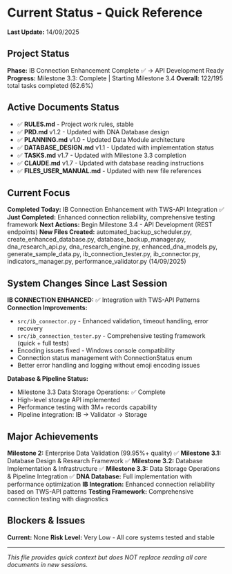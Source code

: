 # Current Status - Quick Reference
**Last Update:** 14/09/2025

## Project Status
**Phase:** IB Connection Enhancement Complete ✅ → API Development Ready
**Progress:** Milestone 3.3: Complete | Starting Milestone 3.4
**Overall:** 122/195 total tasks completed (62.6%)

## Active Documents Status
- ✅ **RULES.md** - Project work rules, stable
- ✅ **PRD.md** v1.2 - Updated with DNA Database design
- ✅ **PLANNING.md** v1.0 - Updated Data Module architecture
- ✅ **DATABASE_DESIGN.md** v1.1 - Updated with implementation status
- ✅ **TASKS.md** v1.7 - Updated with Milestone 3.3 completion
- ✅ **CLAUDE.md** v1.7 - Updated with database reading instructions
- ✅ **FILES_USER_MANUAL.md** - Updated with new file references

## Current Focus
**Completed Today:** IB Connection Enhancement with TWS-API Integration ✅
**Just Completed:** Enhanced connection reliability, comprehensive testing framework
**Next Actions:** Begin Milestone 3.4 - API Development (REST endpoints)
**New Files Created:** automated_backup_scheduler.py, create_enhanced_database.py, database_backup_manager.py, dna_research_api.py, dna_research_engine.py, enhanced_dna_models.py, generate_sample_data.py, ib_connection_tester.py, ib_connector.py, indicators_manager.py, performance_validator.py (14/09/2025)

## System Changes Since Last Session
**IB CONNECTION ENHANCED:** ✅ Integration with TWS-API Patterns
**Connection Improvements:**
- `src/ib_connector.py` - Enhanced validation, timeout handling, error recovery
- `src/ib_connection_tester.py` - Comprehensive testing framework (quick + full tests)
- Encoding issues fixed - Windows console compatibility
- Connection status management with ConnectionStatus enum
- Better error handling and logging without emoji encoding issues

**Database & Pipeline Status:**
- Milestone 3.3 Data Storage Operations: ✅ Complete
- High-level storage API implemented
- Performance testing with 3M+ records capability
- Pipeline integration: IB → Validator → Storage

## Major Achievements
**Milestone 2:** Enterprise Data Validation (99.95%+ quality) ✅
**Milestone 3.1:** Database Design & Research Framework ✅
**Milestone 3.2:** Database Implementation & Infrastructure ✅
**Milestone 3.3:** Data Storage Operations & Pipeline Integration ✅
**DNA Database:** Full implementation with performance optimization
**IB Integration:** Enhanced connection reliability based on TWS-API patterns
**Testing Framework:** Comprehensive connection testing with diagnostics

## Blockers & Issues
**Current:** None
**Risk Level:** Very Low - All core systems tested and stable

---
*This file provides quick context but does NOT replace reading all core documents in new sessions.*